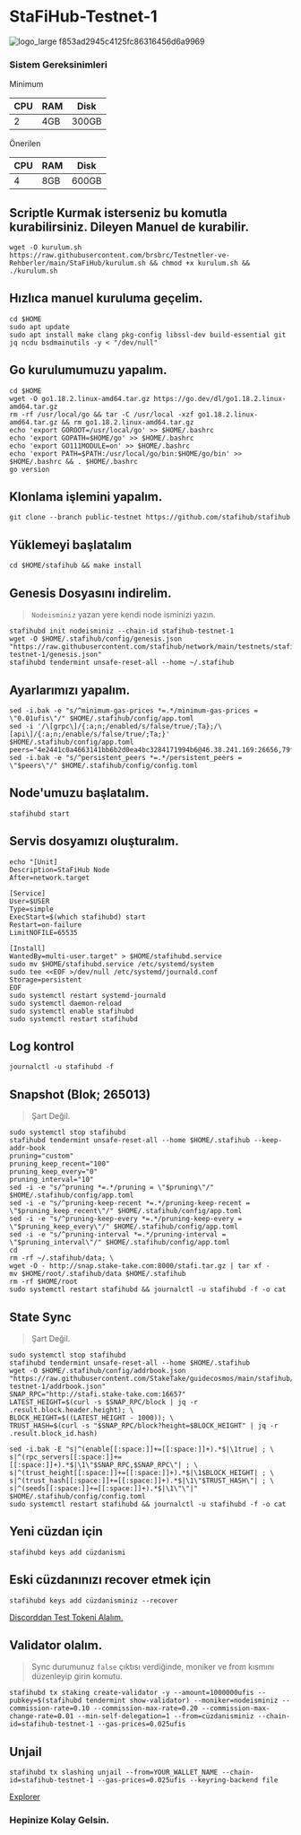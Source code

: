 
# StaFiHub-Testnet-1

![logo_large f853ad2945c4125fc86316456d6a9969](https://user-images.githubusercontent.com/107190154/184559352-d5a95e26-e3fc-425a-bed0-c437aa6bdaa1.svg)

### Sistem Gereksinimleri

Minimum

|CPU | RAM  | Disk  | 
|----|------|----------|
|   2| 4GB  | 300GB    |

Önerilen

|CPU | RAM  | Disk  | 
|----|------|----------|
|   4| 8GB  | 600GB    |

## Scriptle Kurmak isterseniz bu komutla kurabilirsiniz. Dileyen Manuel de kurabilir.

```
wget -O kurulum.sh https://raw.githubusercontent.com/brsbrc/Testnetler-ve-Rehberler/main/StaFiHub/kurulum.sh && chmod +x kurulum.sh && ./kurulum.sh
```

## Hızlıca manuel kuruluma geçelim.

```
cd $HOME
sudo apt update
sudo apt install make clang pkg-config libssl-dev build-essential git jq ncdu bsdmainutils -y < "/dev/null"
```

## Go kurulumumuzu yapalım.

```
cd $HOME
wget -O go1.18.2.linux-amd64.tar.gz https://go.dev/dl/go1.18.2.linux-amd64.tar.gz
rm -rf /usr/local/go && tar -C /usr/local -xzf go1.18.2.linux-amd64.tar.gz && rm go1.18.2.linux-amd64.tar.gz
echo 'export GOROOT=/usr/local/go' >> $HOME/.bashrc
echo 'export GOPATH=$HOME/go' >> $HOME/.bashrc
echo 'export GO111MODULE=on' >> $HOME/.bashrc
echo 'export PATH=$PATH:/usr/local/go/bin:$HOME/go/bin' >> $HOME/.bashrc && . $HOME/.bashrc
go version
```

## Klonlama işlemini yapalım.

```
git clone --branch public-testnet https://github.com/stafihub/stafihub
```

## Yüklemeyi başlatalım

```
cd $HOME/stafihub && make install
```

## Genesis Dosyasını indirelim.
> `Nodeisminiz` yazan yere kendi node isminizi yazın.

```
stafihubd init nodeisminiz --chain-id stafihub-testnet-1
wget -O $HOME/.stafihub/config/genesis.json "https://raw.githubusercontent.com/stafihub/network/main/testnets/stafihub-testnet-1/genesis.json"
stafihubd tendermint unsafe-reset-all --home ~/.stafihub
```

## Ayarlarımızı yapalım.

```
sed -i.bak -e "s/^minimum-gas-prices *=.*/minimum-gas-prices = \"0.01ufis\"/" $HOME/.stafihub/config/app.toml
sed -i '/\[grpc\]/{:a;n;/enabled/s/false/true/;Ta};/\[api\]/{:a;n;/enable/s/false/true/;Ta;}' $HOME/.stafihub/config/app.toml
peers="4e2441c0a4663141bb6b2d0ea4bc3284171994b6@46.38.241.169:26656,79ffbd983ab6d47c270444f517edd37049ae4937@23.88.114.52:26656"
sed -i.bak -e "s/^persistent_peers *=.*/persistent_peers = \"$peers\"/" $HOME/.stafihub/config/config.toml
```

## Node'umuzu başlatalım.

```
stafihubd start
```

## Servis dosyamızı oluşturalım.

```
echo "[Unit]
Description=StaFiHub Node
After=network.target

[Service]
User=$USER
Type=simple
ExecStart=$(which stafihubd) start
Restart=on-failure
LimitNOFILE=65535

[Install]
WantedBy=multi-user.target" > $HOME/stafihubd.service
sudo mv $HOME/stafihubd.service /etc/systemd/system
sudo tee <<EOF >/dev/null /etc/systemd/journald.conf
Storage=persistent
EOF
sudo systemctl restart systemd-journald
sudo systemctl daemon-reload
sudo systemctl enable stafihubd
sudo systemctl restart stafihubd
```

## Log kontrol

```
journalctl -u stafihubd -f
```

## Snapshot (Blok; 265013)
> Şart Değil.
```
sudo systemctl stop stafihubd
stafihubd tendermint unsafe-reset-all --home $HOME/.stafihub --keep-addr-book
pruning="custom"
pruning_keep_recent="100"
pruning_keep_every="0"
pruning_interval="10"
sed -i -e "s/^pruning *=.*/pruning = \"$pruning\"/" $HOME/.stafihub/config/app.toml
sed -i -e "s/^pruning-keep-recent *=.*/pruning-keep-recent = \"$pruning_keep_recent\"/" $HOME/.stafihub/config/app.toml
sed -i -e "s/^pruning-keep-every *=.*/pruning-keep-every = \"$pruning_keep_every\"/" $HOME/.stafihub/config/app.toml
sed -i -e "s/^pruning-interval *=.*/pruning-interval = \"$pruning_interval\"/" $HOME/.stafihub/config/app.toml
cd
rm -rf ~/.stafihub/data; \
wget -O - http://snap.stake-take.com:8000/stafi.tar.gz | tar xf -
mv $HOME/root/.stafihub/data $HOME/.stafihub
rm -rf $HOME/root
sudo systemctl restart stafihubd && journalctl -u stafihubd -f -o cat
```

## State Sync
> Şart Değil.
```
sudo systemctl stop stafihubd
stafihubd tendermint unsafe-reset-all --home $HOME/.stafihub
wget -O $HOME/.stafihub/config/addrbook.json "https://raw.githubusercontent.com/StakeTake/guidecosmos/main/stafihub/stafihub-testnet-1/addrbook.json"
SNAP_RPC="http://stafi.stake-take.com:16657"
LATEST_HEIGHT=$(curl -s $SNAP_RPC/block | jq -r .result.block.header.height); \
BLOCK_HEIGHT=$((LATEST_HEIGHT - 1000)); \
TRUST_HASH=$(curl -s "$SNAP_RPC/block?height=$BLOCK_HEIGHT" | jq -r .result.block_id.hash)

sed -i.bak -E "s|^(enable[[:space:]]+=[[:space:]]+).*$|\1true| ; \
s|^(rpc_servers[[:space:]]+=[[:space:]]+).*$|\1\"$SNAP_RPC,$SNAP_RPC\"| ; \
s|^(trust_height[[:space:]]+=[[:space:]]+).*$|\1$BLOCK_HEIGHT| ; \
s|^(trust_hash[[:space:]]+=[[:space:]]+).*$|\1\"$TRUST_HASH\"| ; \
s|^(seeds[[:space:]]+=[[:space:]]+).*$|\1\"\"|" $HOME/.stafihub/config/config.toml
sudo systemctl restart stafihubd && journalctl -u stafihubd -f -o cat
```

## Yeni cüzdan için 

```
stafihubd keys add cüzdanismi
```

## Eski cüzdanınızı recover etmek için

```
stafihubd keys add cüzdanisminiz --recover
```

[Discorddan Test Tokeni Alalım.](https://discord.gg/khmGWESe)

## Validator olalım.
> Sync durumunuz `false` çıktısı verdiğinde, moniker ve from kısmını düzenleyip girin komutu.
```
stafihubd tx staking create-validator -y --amount=1000000ufis --pubkey=$(stafihubd tendermint show-validator) --moniker=nodeisminiz --commission-rate=0.10 --commission-max-rate=0.20 --commission-max-change-rate=0.01 --min-self-delegation=1 --from=cüzdanisminiz --chain-id=stafihub-testnet-1 --gas-prices=0.025ufis
```

## Unjail

```
stafihubd tx slashing unjail --from=YOUR_WALLET_NAME --chain-id=stafihub-testnet-1 --gas-prices=0.025ufis --keyring-backend file
```

[Explorer](https://testnet-explorer.stafihub.io/)

### Hepinize Kolay Gelsin.
